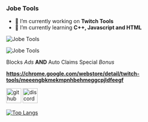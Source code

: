 ### **Jobe Tools**



- 🔭 I’m currently working on **Twitch Tools** 
- 🌱 I’m currently learning **C++, Javascript and HTML** 

![**Jobe Tools**](https://cdn.discordapp.com/attachments/738014059064066048/964279055484588072/fight-me-come-at-bro.gif)

![**Jobe Tools**](https://cdn.discordapp.com/attachments/964112816225259550/964231010994765854/unknown.png)

Blocks *Ads* **AND** Auto Claims Special *Bonus*

**https://chrome.google.com/webstore/detail/twitch-tools/meeengbkmekmpnhbehmeggcpjldfeegf**

[<img src='https://cdn.jsdelivr.net/npm/simple-icons@3.0.1/icons/github.svg' alt='github' height='40'>](https://github.com/JobeTools)  [<img src='https://cdn.jsdelivr.net/npm/simple-icons@3.0.1/icons/discord.svg' alt='discord' height='40'>](https://discord.com/invite/FXP76kJKSS)  

[![Top Langs](https://github-readme-stats.vercel.app/api/top-langs/?username=JobeTools)](https://github.com/anuraghazra/github-readme-stats)

